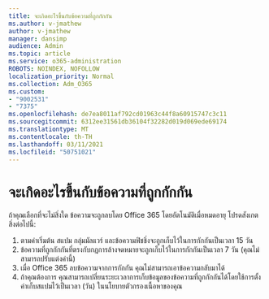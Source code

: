 ```yaml
---
title: จะเกิดอะไรขึ้นกับข้อความที่ถูกกักกัน
ms.author: v-jmathew
author: v-jmathew
manager: dansimp
audience: Admin
ms.topic: article
ms.service: o365-administration
ROBOTS: NOINDEX, NOFOLLOW
localization_priority: Normal
ms.collection: Adm_O365
ms.custom:
- "9002531"
- "7375"
ms.openlocfilehash: de7ea8011af792cd01963c44f8a60915747c3c11
ms.sourcegitcommit: 6312ee31561db36104f32282d019d069ede69174
ms.translationtype: MT
ms.contentlocale: th-TH
ms.lasthandoff: 03/11/2021
ms.locfileid: "50751021"
---
```

# <a name="what-happens-to-quarantined-messages"></a>จะเกิดอะไรขึ้นกับข้อความที่ถูกกักกัน

ถ้าคุณเลือกที่จะไม่สิ่งใด ข้อความจะถูกลบโดย Office 365 โดยอัตโนมัติเมื่อหมดอายุ โปรดสังเกตสิ่งต่อไปนี้:

1. ตามค่าเริ่มต้น สแปม กลุ่มมัลแวร์ และข้อความฟิชชิ่งจะถูกเก็บไว้ในการกักกันเป็นเวลา 15 วัน
2. ข้อความที่ถูกกักกันที่ตรงกับกฎการล้างจดหมายจะถูกเก็บไว้ในการกักกันเป็นเวลา 7 วัน (คุณไม่สามารถปรับแต่งค่านี้)
3. เมื่อ Office 365 ลบข้อความจากการกักกัน คุณไม่สามารถเอาข้อความกลับมาได้
4. ถ้าคุณต้องการ คุณสามารถเปลี่ยนระยะเวลาการเก็บข้อมูลของข้อความที่ถูกกักกันได้โดยใช้การตั้งค่าเก็บสแปมไว้เป็นเวลา (วัน) ในนโยบายตัวกรองเนื้อหาของคุณ

